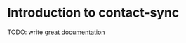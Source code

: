 # Introduction to contact-sync

TODO: write [great documentation](http://jacobian.org/writing/what-to-write/)

